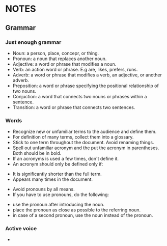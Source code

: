 # NOTES
## Grammar
### Just enough grammar
- Noun: a person, place, concepr, or thing.
- Pronoun: a noun that replaces another noun.
- Adjective: a word or phrase that modifies a noun.
- Verb: an action word or phrase. E.g are, likes, prefers, runs.
- Adverb: a word or phrase that modifies a verb, an adjective, or another adverb.
- Preposition: a word or phrase specifying the positional relationship of two nouns.
- Conjuction: a word that connects two nouns or phrases within a sentence.
- Transition: a word or phrase that connects two sentences.

### Words
- Recognize new or unfamiliar terms to the audience and define them.
- For definition of many terms, collect them into a glossary.
- Stick to one term throughout the document. Avoid renaming things.
- Spell out unfamiliar acronym and the put the acronym in parentheses. Both should be in bold.
- If an acronyms is used a few times, don't define it.
- An acronym should only be defined only if: 
* It is significantly shorter than the full term.
* Appears many times in the document.
- Avoid pronouns by all means. 
- If you have to use pronouns, do the following:
* use the pronoun after introducing the noun.
* place the pronoun as close as possible to the referring noun.
* in case of a second pronoun, use the noun instead of the pronoun.

### Active voice
- 

